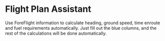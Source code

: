 # Flight Plan Assistant

Use ForeFlight information to calculate heading, ground speed, time enroute and fuel requirements automatically. Just fill out the blue columns, and the rest of the calculations will be done automatically.
